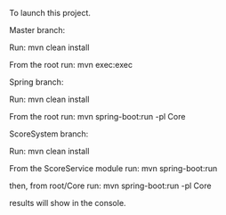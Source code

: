 To launch this project.



Master branch:

Run: mvn clean install

From the root run: mvn exec:exec



Spring branch:

Run: mvn clean install

From the root run: mvn spring-boot:run -pl Core



ScoreSystem branch:

Run: mvn clean install

From the ScoreService module run: mvn spring-boot:run 

then, from root/Core run: mvn spring-boot:run -pl Core 

results will show in the console.
